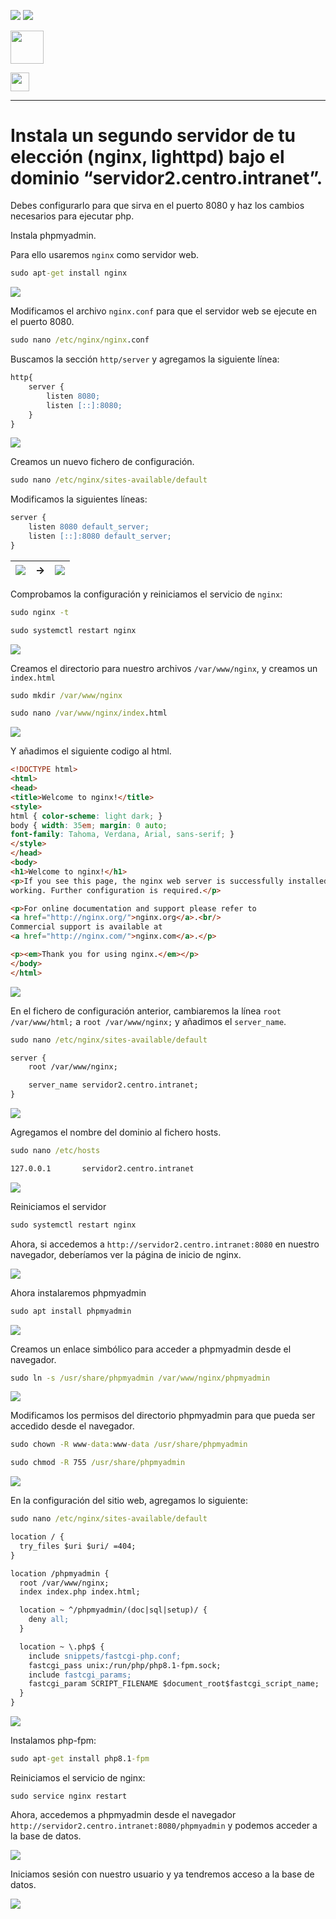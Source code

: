 ![](/.resGen/_bannerD.png#gh-dark-mode-only)
![](/.resGen/_bannerL.png#gh-light-mode-only)

<a href="/ServidoresWeb/readme.md"><img src="/.resGen/_back.svg" width="52.5"></a>

<a href="7.md"><img src="/.resGen/_arrow_r.svg" width="30"></a>

---

# Instala un segundo servidor de tu elección (nginx, lighttpd) bajo el dominio “servidor2.centro.intranet”.

Debes configurarlo para que sirva en el puerto 8080 y haz los cambios necesarios para ejecutar php.

Instala phpmyadmin.

Para ello usaremos `nginx` como servidor web.

``` cmd
sudo apt-get install nginx
```

![](img/52.png)

Modificamos el archivo `nginx.conf` para que el servidor web se ejecute en el puerto 8080.

``` cmd
sudo nano /etc/nginx/nginx.conf
```

Buscamos la sección `http/server` y agregamos la siguiente línea:

``` apache
http{
    server {
        listen 8080;
        listen [::]:8080;
    }
}
```

![](img/53.png)

Creamos un nuevo fichero de configuración.

``` cmd
sudo nano /etc/nginx/sites-available/default
```

Modificamos la siguientes líneas:

``` apache
server {
    listen 8080 default_server;
    listen [::]:8080 default_server;
}
```

|![](img/54.png)|->|![](img/55.png)|
|--|--|--|

Comprobamos la configuración y reiniciamos el servicio de `nginx`:

``` cmd
sudo nginx -t
```

``` cmd
sudo systemctl restart nginx
```

![](img/56.png)

Creamos el directorio para nuestro archivos `/var/www/nginx`, y creamos un `index.html`

``` cmd
sudo mkdir /var/www/nginx
```

``` cmd
sudo nano /var/www/nginx/index.html
```

![](img/58.png)

Y añadimos el siguiente codigo al html.

``` html
<!DOCTYPE html>
<html>
<head>
<title>Welcome to nginx!</title>
<style>
html { color-scheme: light dark; }
body { width: 35em; margin: 0 auto;
font-family: Tahoma, Verdana, Arial, sans-serif; }
</style>
</head>
<body>
<h1>Welcome to nginx!</h1>
<p>If you see this page, the nginx web server is successfully installed and
working. Further configuration is required.</p>

<p>For online documentation and support please refer to
<a href="http://nginx.org/">nginx.org</a>.<br/>
Commercial support is available at
<a href="http://nginx.com/">nginx.com</a>.</p>

<p><em>Thank you for using nginx.</em></p>
</body>
</html>
```

![](img/57.png)

En el fichero de configuración anterior, cambiaremos la línea `root /var/www/html;` a `root /var/www/nginx;` y añadimos el `server_name`.

``` cmd
sudo nano /etc/nginx/sites-available/default
```

``` apache
server {
    root /var/www/nginx;

    server_name servidor2.centro.intranet;
}
```

![](img/60.png)

Agregamos el nombre del dominio al fichero hosts.

``` cmd
sudo nano /etc/hosts
```

``` apache
127.0.0.1       servidor2.centro.intranet
```

![](img/61.png)

Reiniciamos el servidor

``` cmd
sudo systemctl restart nginx
```

Ahora, si accedemos a `http://servidor2.centro.intranet:8080` en nuestro navegador, deberíamos ver la página de inicio de nginx.

![](img/62.png)

Ahora instalaremos phpmyadmin

``` cmd
sudo apt install phpmyadmin
```

![](img/63.png)

Creamos un enlace simbólico para acceder a phpmyadmin desde el navegador.

``` cmd
sudo ln -s /usr/share/phpmyadmin /var/www/nginx/phpmyadmin
```

![](img/64.png)

Modificamos los permisos del directorio phpmyadmin para que pueda ser accedido desde el navegador.

``` cmd
sudo chown -R www-data:www-data /usr/share/phpmyadmin
```

``` cmd
sudo chmod -R 755 /usr/share/phpmyadmin
```

![](img/65.png)

En la configuración del sitio web, agregamos lo siguiente:

``` cmd
sudo nano /etc/nginx/sites-available/default
```

``` apache
location / {
  try_files $uri $uri/ =404;
}

location /phpmyadmin {
  root /var/www/nginx;
  index index.php index.html;

  location ~ ^/phpmyadmin/(doc|sql|setup)/ {
    deny all;
  }

  location ~ \.php$ {
    include snippets/fastcgi-php.conf;
    fastcgi_pass unix:/run/php/php8.1-fpm.sock;
    include fastcgi_params;
    fastcgi_param SCRIPT_FILENAME $document_root$fastcgi_script_name;
  }
}
```
![](img/66.png)

Instalamos php-fpm:

``` cmd
sudo apt-get install php8.1-fpm
```

Reiniciamos el servicio de nginx:

```
sudo service nginx restart
```

Ahora, accedemos a phpmyadmin desde el navegador `http://servidor2.centro.intranet:8080/phpmyadmin` y podemos acceder a la base de datos.

![](img/67.png)

Iniciamos sesión con nuestro usuario y ya tendremos acceso a la base de datos.

![](img/68.png)

